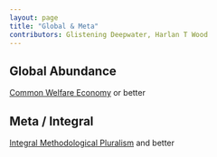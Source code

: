 ```yaml
---
layout: page
title: "Global & Meta"
contributors: Glistening Deepwater, Harlan T Wood
---
```


Global Abundance
-----------------
[Common Welfare Economy](http://www.gemeinwohl-oekonomie.org/wp-content/uploads/2012/02/CWE_20_points_summary.pdf) or better

Meta / Integral
---------------
[Integral Methodological Pluralism](http://www.slideshare.net/timbomb/integral-methodological-pluralismkey) and better

